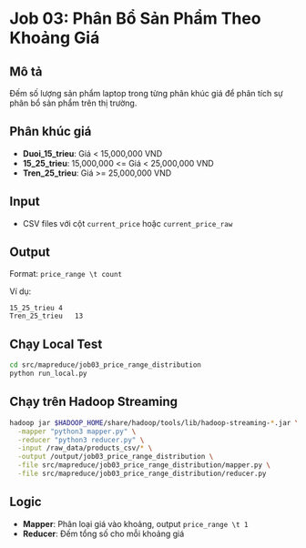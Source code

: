 # Job 03: Phân Bổ Sản Phẩm Theo Khoảng Giá

## Mô tả
Đếm số lượng sản phẩm laptop trong từng phân khúc giá để phân tích sự phân bổ sản phẩm trên thị trường.

## Phân khúc giá
- **Duoi_15_trieu**: Giá < 15,000,000 VND
- **15_25_trieu**: 15,000,000 <= Giá < 25,000,000 VND  
- **Tren_25_trieu**: Giá >= 25,000,000 VND

## Input
- CSV files với cột `current_price` hoặc `current_price_raw`

## Output
Format: `price_range \t count`

Ví dụ:
```
15_25_trieu	4
Tren_25_trieu	13
```

## Chạy Local Test
```bash
cd src/mapreduce/job03_price_range_distribution
python run_local.py
```

## Chạy trên Hadoop Streaming
```bash
hadoop jar $HADOOP_HOME/share/hadoop/tools/lib/hadoop-streaming-*.jar \
  -mapper "python3 mapper.py" \
  -reducer "python3 reducer.py" \
  -input /raw_data/products_csv/* \
  -output /output/job03_price_range_distribution \
  -file src/mapreduce/job03_price_range_distribution/mapper.py \
  -file src/mapreduce/job03_price_range_distribution/reducer.py
```

## Logic
- **Mapper**: Phân loại giá vào khoảng, output `price_range \t 1`
- **Reducer**: Đếm tổng số cho mỗi khoảng giá
